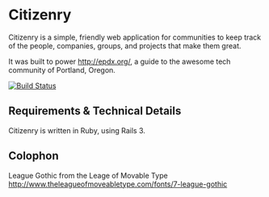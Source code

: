 Citizenry
=========
Citizenry is a simple, friendly web application for communities to keep track of
the people, companies, groups, and projects that make them great.

It was built to power http://epdx.org/, a guide to the awesome tech community of
Portland, Oregon.

[![Build Status](http://travis-ci.org/reidab/citizenry.png)](http://travis-ci.org/reidab/citizenry)

Requirements & Technical Details
--------------------------------
Citizenry is written in Ruby, using Rails 3.


Colophon
--------
League Gothic from the Leage of Movable Type
http://www.theleagueofmoveabletype.com/fonts/7-league-gothic
